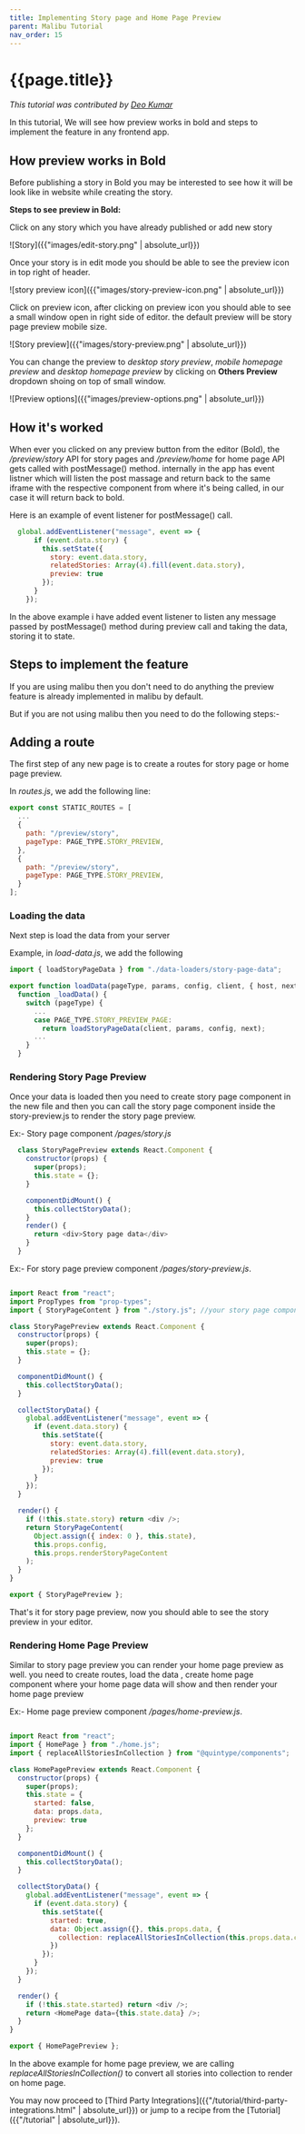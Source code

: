 ```yaml
---
title: Implementing Story page and Home Page Preview
parent: Malibu Tutorial
nav_order: 15
---
```


# {{page.title}}

*This tutorial was contributed by [Deo Kumar](https://www.linkedin.com/in/deo-kumar)*

In this tutorial, We will see how preview works in bold and steps to implement the feature in any frontend app.

## How preview works in Bold

Before publishing a story in Bold you may be interested to see how it will be look like in website while creating the story.

**Steps to see preview in Bold:**

Click on any story which you have already published or add new story

![Story]({{"images/edit-story.png" | absolute_url}})

Once your story is in edit mode you should be able to see the preview icon in top right of header.

![story preview icon]({{"images/story-preview-icon.png" | absolute_url}})

Click on preview icon, after clicking on preview icon you should able to see a small window open in right side of editor. the default preview will be story page preview mobile size.

![Story preview]({{"images/story-preview.png" | absolute_url}})

You can change the preview to *desktop story preview*, *mobile homepage preview* and *desktop homepage preview* by clicking on **Others Preview** dropdown shoing on top of small window.

![Preview options]({{"images/preview-options.png" | absolute_url}})

## How it's worked

When ever you clicked on any preview button from the editor (Bold), the *_/preview/story_* API for story pages and *_/preview/home_* for home page API gets called with postMessage() method. internally in the app has event listner which will listen the post massage and return back to the same iframe with the respective component from where it's being called, in our case it will return back to bold.

Here is an example of event listener for postMessage() call.

```javascript
  global.addEventListener("message", event => {
      if (event.data.story) {
        this.setState({
          story: event.data.story,
          relatedStories: Array(4).fill(event.data.story),
          preview: true
        });
      }
    });
```
In the above example i have added event listener to listen any message passed by postMessage() method during preview call and taking the data, storing it to state.

## Steps to implement the feature

If you are using malibu then you don't need to do anything the preview feature is already implemented in malibu by default.

But if you are not using malibu then you need to do the following steps:-

## Adding a route
The first step of any new page is to create a routes for story page or home page preview.

In *routes.js*, we add the following line:

```javascript
export const STATIC_ROUTES = [
  ...
  {
    path: "/preview/story",
    pageType: PAGE_TYPE.STORY_PREVIEW,
  },
  {
    path: "/preview/story",
    pageType: PAGE_TYPE.STORY_PREVIEW,
  }
];
```

### Loading the data

Next step is load the data from your server

Example, in *load-data.js*, we add the following

```javascript
import { loadStoryPageData } from "./data-loaders/story-page-data";

export function loadData(pageType, params, config, client, { host, next }) {
  function _loadData() {
    switch (pageType) {
      ...
      case PAGE_TYPE.STORY_PREVIEW_PAGE:
        return loadStoryPageData(client, params, config, next);
      ...
    }
  }
```

### Rendering Story Page Preview

Once your data is loaded then you need to create story page component in the new file and then you can call the story page component inside the story-preview.js to render the story page preview.

Ex:-  Story page component */pages/story.js*

```javascript
  class StoryPagePreview extends React.Component {
    constructor(props) {
      super(props);
      this.state = {};
    }

    componentDidMount() {
      this.collectStoryData();
    }
    render() {
      return <div>Story page data</div>
    }
  }
```



Ex:- For story page preview component */pages/story-preview.js*.

```javascript

import React from "react";
import PropTypes from "prop-types";
import { StoryPageContent } from "./story.js"; //your story page component

class StoryPagePreview extends React.Component {
  constructor(props) {
    super(props);
    this.state = {};
  }

  componentDidMount() {
    this.collectStoryData();
  }

  collectStoryData() {
    global.addEventListener("message", event => {
      if (event.data.story) {
        this.setState({
          story: event.data.story,
          relatedStories: Array(4).fill(event.data.story),
          preview: true
        });
      }
    });
  }

  render() {
    if (!this.state.story) return <div />;
    return StoryPageContent(
      Object.assign({ index: 0 }, this.state),
      this.props.config,
      this.props.renderStoryPageContent
    );
  }
}

export { StoryPagePreview };

```
That's it for story page preview, now you should able to see the story preview in your editor.

### Rendering Home Page Preview
Similar to story page preview you can render your home page preview as well. you need to create routes, load the data , create home page component where your home page data will show and then render your home page preview

Ex:- Home page preview component */pages/home-preview.js*.

```javascript

import React from "react";
import { HomePage } from "./home.js";
import { replaceAllStoriesInCollection } from "@quintype/components";

class HomePagePreview extends React.Component {
  constructor(props) {
    super(props);
    this.state = {
      started: false,
      data: props.data,
      preview: true
    };
  }

  componentDidMount() {
    this.collectStoryData();
  }

  collectStoryData() {
    global.addEventListener("message", event => {
      if (event.data.story) {
        this.setState({
          started: true,
          data: Object.assign({}, this.props.data, {
            collection: replaceAllStoriesInCollection(this.props.data.collection, event.data.story)
          })
        });
      }
    });
  }

  render() {
    if (!this.state.started) return <div />;
    return <HomePage data={this.state.data} />;
  }
}

export { HomePagePreview };
```
In the above example for home page preview, we are calling _replaceAllStoriesInCollection()_ to convert all stories into collection to render on home page.

You may now proceed to [Third Party Integrations]({{"/tutorial/third-party-integrations.html" | absolute_url}}) or jump to a recipe from the [Tutorial]({{"/tutorial" | absolute_url}}).
